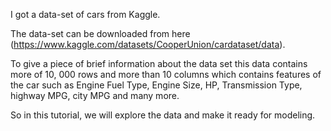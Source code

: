 I got a data-set of cars from Kaggle.

The data-set can be downloaded from here (https://www.kaggle.com/datasets/CooperUnion/cardataset/data). 

To give a piece of brief information about the data set this data contains more of 10, 000 rows and more than 10 columns which contains features of the car such as Engine Fuel Type, Engine Size, HP, Transmission Type, highway MPG, city MPG and many more. 

So in this tutorial, we will explore the data and make it ready for modeling.
